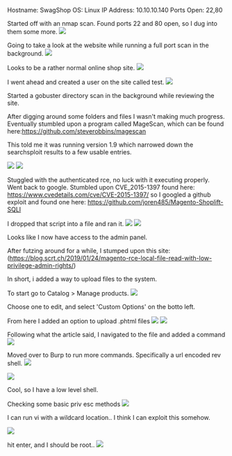 Hostname: SwagShop
OS: Linux
IP Address: 10.10.10.140
Ports Open: 22,80

Started off with an nmap scan. Found ports 22 and 80 open, so I dug into them some more.
![](./39f0e8ddd8a6f49450099aec5dfaab1e.png)

Going to take a look at the website while running a full port scan in the background.
![](./82344508c202e6e4fb32e75bd557ba99.png)

Looks to be a rather normal online shop site.
![](./0be19f2390e7f883bc651a416677932d.png)

I went ahead and created a user on the site called test.
![](./255b1ec336bd89f868de5ae8120247b4.png)

Started a gobuster directory scan in the background while reviewing the site.

After digging around some folders and files I wasn't making much progress. Eventually stumbled upon a program called MageScan, which can be found here:https://github.com/steverobbins/magescan

This told me it was running version 1.9 which narrowed down the searchsploit results to a few usable entries.

![](./9d5f40819951a10d3ccfee284caadc87.png)
![](./3d84c2f3d4340cf130e190acddbf4acf.png)

Stuggled with the authenticated rce, no luck with it executing properly. Went back to google. Stumbled upon CVE_2015-1397 found here: https://www.cvedetails.com/cve/CVE-2015-1397/ so I googled a github exploit and found one here: https://github.com/joren485/Magento-Shoplift-SQLI

I dropped that script into a file and ran it.
![](./52a3748594842f5fa35b705cb843ae7c.png)
![](./044b01a97dfe1615dc8bab3a414ce6c8.png)

Looks like I now have access to the admin panel.

After futzing around for a while, I stumped upon this site:
(https://blog.scrt.ch/2019/01/24/magento-rce-local-file-read-with-low-privilege-admin-rights/)

In short, i added a way to upload files to the system.

To start go to Catalog > Manage products.
![](./03c3799426b348640cbebaf39aad8f58.png)

Choose one to edit, and select 'Custom Options' on the botto left.

From here I added an option to upload .phtml files
![](./4f0904c15c690d0bc5008099aad8a751.png)
![](./5f556481335eaf2384812dcdb44d913e.png)

Following what the article said, I navigated to the file and added a command
![](./5847fb6d551eaf4eb7c8fc3dec621ad8.png)

Moved over to Burp to run more commands. Specifically a url encoded rev shell.
![](./5d2a4992bdb64ac04d5905220b19f050.png)

![](./c5715baa694e1e34af33bfdeb3c65dc9.png)

Cool, so I have a low level shell.

Checking some basic priv esc methods
![](./ec4f55620ed7573cf21432bf8d1f58c0.png)

I can run vi with a wildcard location.. I think I can exploit this somehow.

![](./1ccc6a4f6f3917f1e4c5f7f29c0f61cd.png)

hit enter, and I should be root..
![](./36bb43533e8af2dd3ee7c2bc40938f18.png)
